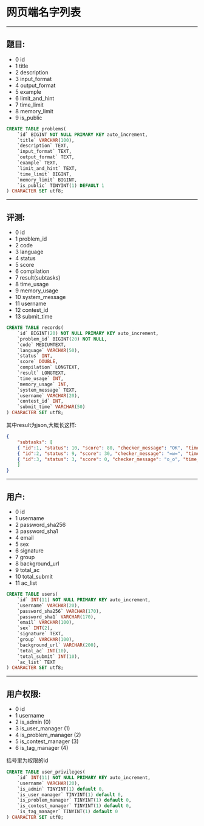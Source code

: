 # 网页端名字列表

---

## 题目:

- 0 id
- 1 title
- 2 description
- 3 input_format
- 4 output_format
- 5 example
- 6 limit_and_hint
- 7 time_limit
- 8 memory_limit
- 9 is_public

```sql
CREATE TABLE problems(
	`id` BIGINT NOT NULL PRIMARY KEY auto_increment,
	`title` VARCHAR(100),
	`description` TEXT,
	`input_format` TEXT,
	`output_format` TEXT,
	`example` TEXT,
	`limit_and_hint` TEXT,
	`time_limit` BIGINT,
	`memory_limit` BIGINT,
	`is_public` TINYINT(1) DEFAULT 1
) CHARACTER SET utf8;
```

---

## 评测:

- 0 id
- 1 problem_id
- 2 code
- 3 language
- 4 status
- 5 score
- 6 compilation
- 7 result(subtasks)
- 8 time_usage
- 9 memory_usage
- 10 system_message
- 11 username
- 12 contest_id
- 13 submit_time

```sql
CREATE TABLE records(
	`id` BIGINT(20) NOT NULL PRIMARY KEY auto_increment,
	`problem_id` BIGINT(20) NOT NULL,
	`code` MEDIUMTEXT,
	`language` VARCHAR(50),
	`status` INT,
	`score` DOUBLE,
	`compilation` LONGTEXT,
	`result` LONGTEXT,
	`time_usage` INT,
	`memory_usage` INT,
	`system_message` TEXT,
	`username` VARCHAR(20),
	`contest_id` INT,
	`submit_time` VARCHAR(50)
) CHARACTER SET utf8;
```

其中result为json,大概长这样:

```json
{
	"subtasks": [
	{ "id":1, "status": 10, "score": 80, "checker_message": "OK", "time_usage": 10, "memory_usage": 20 },
	{ "id":2, "status": 9, "score": 30, "checker_message": "=w=", "time_usage": 200, "memory_usage": 10 },
	{ "id":3, "status": 3, "score": 0, "checker_message": "o_o", "time_usage": 1000, "memory_usage": 256 }
	]
}
```

---

## 用户:

- 0 id
- 1 username
- 2 password_sha256
- 3 password_sha1
- 4 email
- 5 sex
- 6 signature
- 7 group
- 8 background_url
- 9 total_ac
- 10 total_submit
- 11 ac_list

```sql
CREATE TABLE users(
	`id` INT(11) NOT NULL PRIMARY KEY auto_increment,
	`username` VARCHAR(20),
	`password_sha256` VARCHAR(170),
	`password_sha1` VARCHAR(170),
	`email` VARCHAR(100),
	`sex` INT(2),
	`signature` TEXT,
	`group` VARCHAR(100),
	`background_url` VARCHAR(200),
	`total_ac` INT(10),
	`total_submit` INT(10),
	`ac_list` TEXT
) CHARACTER SET utf8;
```

---

## 用户权限:

- 0 id
- 1 username
- 2 is_admin (0)
- 3 is_user_manager (1)
- 4 is_problem_manager (2)
- 5 is_contest_manager (3)
- 6 is_tag_manager (4)

括号里为权限的id

```sql
CREATE TABLE user_privileges(
	`id` INT(11) NOT NULL PRIMARY KEY auto_increment,
	`username` VARCHAR(20),
	`is_admin` TINYINT(1) default 0,
	`is_user_manager` TINYINT(1) default 0,
	`is_problem_manager` TINYINT(1) default 0,
	`is_contest_manager` TINYINT(1) default 0,
	`is_tag_manager` TINYINT(1) default 0
) CHARACTER SET utf8;
```

